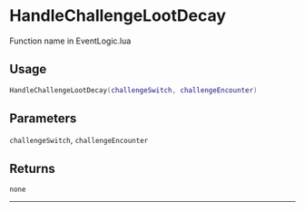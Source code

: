 # HandleChallengeLootDecay
Function name in EventLogic.lua
## Usage
```lua
HandleChallengeLootDecay(challengeSwitch, challengeEncounter)
```
## Parameters
`challengeSwitch`, `challengeEncounter`
## Returns
`none`

---